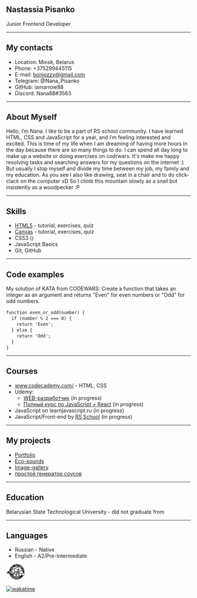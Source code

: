 ## Nastassia Pisanko
Junior Frontend Developer

***
## My contacts
* Location: Minsk, Belarus
* Phone: +375299445115
* E-mail: bonjozzy@gmail.com
* Telegram: @Nana_Pisanko
* GitHub: iamarrow88
* Discord: Nana88#3563

***
## About Myself
Hello, I’m Nana. I like to be a part of RS school community.
I have learned HTML, CSS and JavaScript for a year,
and I’m feeling interested and excited.
This is time of my life when I am dreaming of having more hours
in the day because there are so many things to do.
I can spend all day long to make up a website
or doing exercises on codrwars. It's make me happy resolving tasks and
searching answers for my questions on the internet :)
But usually I stop myself and divide my time between my job,
my family and my education. As you see I also like drawing,
seat in a chair and to do click-clack on the computer xD
So I climb this mountain slowly as a snail but insistently as a woodpecker
:P

***
## Skills
* [HTML5](https://www.w3schools.com/html/default.asp) - tutorial, exercises, quiz
* [Canvas](https://www.w3schools.com/graphics/canvas_intro.asp) - tutorial, exercises, quiz
* CSS3 ()
* JavaScript Basics
* Git, GitHub

***
## Code examples
My solution of KATA from CODEWARS: Create a function that takes an integer as an argument and returns "Even" for even numbers or "Odd" for odd numbers.
```
function even_or_odd(number) {
  if (number % 2 === 0) {
    return 'Even';
  } else {
    return 'Odd';
  }
}
```

***
## Courses
* www.codecademy.com/ - HTML, CSS
* Udemy:
    - [WEB-разработчик](https://www.udemy.com/course/webdeveloper/) (in progress)
    - [Полный курс по JavaScript + React](https://www.udemy.com/course/javascript_full/) (in progress)
* JavaScript on learnjavascript.ru (in progress)
* JavaScript/Front-end by [RS School](https://rs.school/) (in progress)

***

## My projects
* [Portfolio](https://rolling-scopes-school.github.io/iamarrow88-JSFEPRESCHOOL/portfolio/)
* [Eco-sounds](https://rolling-scopes-school.github.io/iamarrow88-JSFEPRESCHOOL/eco-sounds/)
* [Image-gallery](https://rolling-scopes-school.github.io/iamarrow88-JSFEPRESCHOOL/img-galery)
* [простой генератор соусов](https://cooky-cook.netlify.app)


***
## Education
Belarusian State Technological University - did not graduate from

***
## Languages
* Russian - Native
* English -  A2/Pre-Intermediate <br>


<img src="assets/icons/logo-rs.svg" alt="RS school" width="50"/>

[![wakatime](https://wakatime.com/badge/user/e95d97e3-db57-4428-b15f-210253461753.svg)](https://wakatime.com/@e95d97e3-db57-4428-b15f-210253461753)
